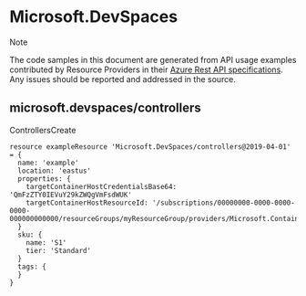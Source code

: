 # Microsoft.DevSpaces
  
> [!NOTE]
> The code samples in this document are generated from API usage examples contributed by Resource Providers in their [Azure Rest API specifications](https://github.com/Azure/azure-rest-api-specs). Any issues should be reported and addressed in the source.


## microsoft.devspaces/controllers

ControllersCreate
```bicep
resource exampleResource 'Microsoft.DevSpaces/controllers@2019-04-01' = {
  name: 'example'
  location: 'eastus'
  properties: {
    targetContainerHostCredentialsBase64: 'QmFzZTY0IEVuY29kZWQgVmFsdWUK'
    targetContainerHostResourceId: '/subscriptions/00000000-0000-0000-0000-000000000000/resourceGroups/myResourceGroup/providers/Microsoft.ContainerService/managedClusters/myCluster'
  }
  sku: {
    name: 'S1'
    tier: 'Standard'
  }
  tags: {
  }
}
```
